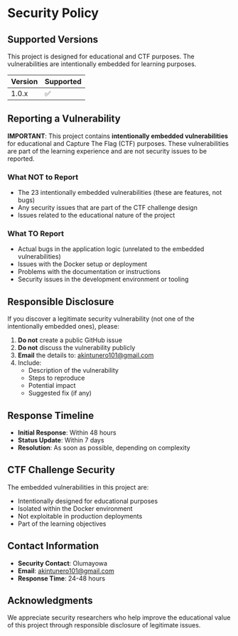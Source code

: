 # Security Policy

## Supported Versions

This project is designed for educational and CTF purposes. The vulnerabilities are intentionally embedded for learning purposes.

| Version | Supported          |
| ------- | ------------------ |
| 1.0.x   | :white_check_mark: |

## Reporting a Vulnerability

**IMPORTANT**: This project contains **intentionally embedded vulnerabilities** for educational and Capture The Flag (CTF) purposes. These vulnerabilities are part of the learning experience and are not security issues to be reported.

### What NOT to Report

- The 23 intentionally embedded vulnerabilities (these are features, not bugs)
- Any security issues that are part of the CTF challenge design
- Issues related to the educational nature of the project

### What TO Report

- Actual bugs in the application logic (unrelated to the embedded vulnerabilities)
- Issues with the Docker setup or deployment
- Problems with the documentation or instructions
- Security issues in the development environment or tooling

## Responsible Disclosure

If you discover a legitimate security vulnerability (not one of the intentionally embedded ones), please:

1. **Do not** create a public GitHub issue
2. **Do not** discuss the vulnerability publicly
3. **Email** the details to: akintunero101@gmail.com
4. Include:
   - Description of the vulnerability
   - Steps to reproduce
   - Potential impact
   - Suggested fix (if any)

## Response Timeline

- **Initial Response**: Within 48 hours
- **Status Update**: Within 7 days
- **Resolution**: As soon as possible, depending on complexity

## CTF Challenge Security

The embedded vulnerabilities in this project are:

- Intentionally designed for educational purposes
- Isolated within the Docker environment
- Not exploitable in production deployments
- Part of the learning objectives

## Contact Information

- **Security Contact**: Olumayowa
- **Email**: akintunero101@gmail.com
- **Response Time**: 24-48 hours

## Acknowledgments

We appreciate security researchers who help improve the educational value of this project through responsible disclosure of legitimate issues.
